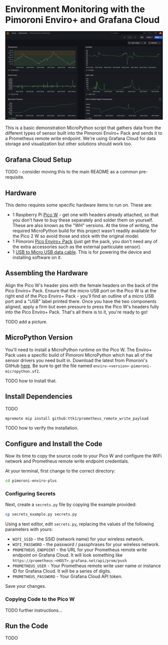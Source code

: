 # Environment Monitoring with the Pimoroni Enviro+ and Grafana Cloud

![A Grafana dashboard showing output from this project](pimoroni_enviro_plus_dashboard_example.png)

This is a basic demonstration MicroPython script that gathers data from the different types of sensor built into the Pimoroni Enviro+ Pack and sends it to a Prometheus remote write endpoint. We're using Grafana Cloud for data storage and visualization but other solutions should work too.

## Grafana Cloud Setup

TODO - consider moving this to the main README as a common pre-requisite.

## Hardware

This demo requires some specific hardware items to run on. These are:

* 1 Raspberry Pi [Pico W](https://shop.pimoroni.com/products/raspberry-pi-pico-w?variant=40059369652307) - get one with headers already attached, so that you don't have to buy these separately and solder them on yourself. These are also known as the "WH" versions.  At the time of writing, the required MicroPython build for this project wasn't readily available for the Pico 2 W so avoid those and stick with the original model.
* 1 Pimoroni [Pico Enviro+ Pack](https://shop.pimoroni.com/products/pico-enviro-pack?variant=40045073662035) (just get the pack, you don't need any of the extra accessories such as the external particulate sensor).
* 1 [USB to Micro USB data cable](https://shop.pimoroni.com/products/usb-a-to-microb-cable-black?variant=31241639562). This is for powering the device and installing software on it.

## Assembling the Hardware

Align the Pico W's header pins with the female headers on the back of the Pico Enviro+ Pack. Ensure that the micro USB port on the Pico W is at the right end of the Pico Enviro+ Pack - you'll find an outline of a micro USB port and a "USB" label printed there. Once you have the two components aligned, apply a firm but even pressure to press the Pico W's headers fully into the Pico Enviro+ Pack. That's all there is to it, you're ready to go!

TODO add a picture.

## MicroPython Version

You'll need to install a MicroPython runtime on the Pico W. The Enviro+ Pack uses a specific build of Pimoroni MicroPython which has all of the sensor drivers you need built in.  Download the latest from Pimoroni's GitHub [here](https://github.com/pimoroni/pimoroni-pico/releases). Be sure to get the file named `enviro-<version>-pimoroni-micropython.uf2`.

TODO how to install that.

## Install Dependencies

TODO

```bash
mpremote mip install github:ttk1/prometheus_remote_write_payload
```

TODO how to verify the installation.

## Configure and Install the Code

Now its time to copy the source code to your Pico W and configure the WiFi network and Prometheus remote write endpoint credentials.

At your terminal, first change to the correct directory:

```bash
cd pimoroni-enviro-plus
```

### Configuring Secrets

Next, create a `secrets.py` file by copying the example provided:

```bash
cp secrets_example.py secrets.py
```

Using a text editor, edit `secrets.py`, replacing the values of the following parameters with yours:

* `WIFI_SSID` - the SSID (network name) for your wireless network.
* `WIFI_PASSWORD` - the password / passphrases for your wireless network.
* `PROMETHEUS_ENDPOINT` - the URL for your Prometheus remote write endpoint on Grafana Cloud. It will look something like `https://prometheus-<HOST>.grafana.net/api/prom/push`
* `PROMETHEUS_USER` - Your Prometheus remote write user name or instance ID for Grafana Cloud. It will be a series of digits.
* `PROMETHEUS_PASSWORD` - Your Grafana Cloud API token.

Save your changes.

### Copying Code to the Pico W

TODO further instructions...

## Run the Code

TODO
